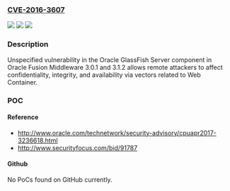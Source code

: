 ### [CVE-2016-3607](https://cve.mitre.org/cgi-bin/cvename.cgi?name=CVE-2016-3607)
![](https://img.shields.io/static/v1?label=Product&message=n%2Fa&color=blue)
![](https://img.shields.io/static/v1?label=Version&message=n%2Fa&color=blue)
![](https://img.shields.io/static/v1?label=Vulnerability&message=n%2Fa&color=brighgreen)

### Description

Unspecified vulnerability in the Oracle GlassFish Server component in Oracle Fusion Middleware 3.0.1 and 3.1.2 allows remote attackers to affect confidentiality, integrity, and availability via vectors related to Web Container.

### POC

#### Reference
- http://www.oracle.com/technetwork/security-advisory/cpuapr2017-3236618.html
- http://www.securityfocus.com/bid/91787

#### Github
No PoCs found on GitHub currently.

